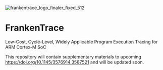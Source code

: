 ![frankentrace_logo_finaler_fixed_512](https://user-images.githubusercontent.com/1452106/225130445-baa8693d-df0d-41a2-802f-4f04ff659413.png)
# FrankenTrace
Low-Cost, Cycle-Level, Widely Applicable Program Execution Tracing for ARM Cortex-M SoC

This repository will contain supplementary materials to upcoming https://doi.org/10.1145/3576914.3587521 and will be updated soon.
